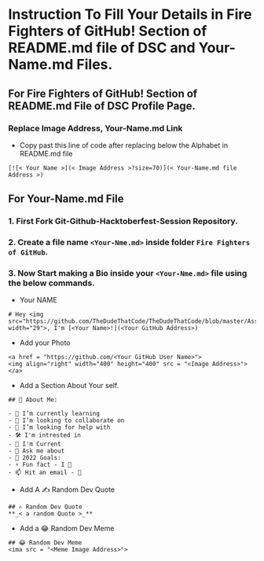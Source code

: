 # Instruction To Fill Your Details in Fire Fighters of GitHub! Section of README.md file of DSC and Your-Name.md Files.

## For Fire Fighters of GitHub! Section of README.md File of DSC Profile Page.

### Replace Image Address, Your-Name.md Link

- Copy past this line of code after replacing below the Alphabet in README.md file

```{r eval=FALSE}
[![< Your Name >](< Image Address >?size=70)](< Your-Name.md file Address >)
```

## For Your-Name.md File

### 1. First Fork Git-Github-Hacktoberfest-Session Repository.
### 2. Create a file name `<Your-Nme.md>` inside folder `Fire Fighters of GitHub`.
### 3. Now Start making a Bio inside your `<Your-Nme.md>` file using the below commands.

- Your NAME

```{r eval=FALSE}
# Hey <img src="https://github.com/TheDudeThatCode/TheDudeThatCode/blob/master/Assets/Hi.gif" width="29">, I'm [<Your Name>!](<Your GitHub Address>) 
```

- Add your Photo

```{r eval=FALSE}
<a href = "https://github.com/<Your GitHub User Name>">
<img align="right" width="400" height="400" src = "<Image Address>">
</a>
```

- Add a Section About Your self.

```{r eval=FALSE}
## 💫 About Me:

- 🌱 I’m currently learning 
- 👯 I’m looking to collaborate on 
- 🤝 I’m looking for help with 
- 🛠 I'm intrested in 
- 🤖 I'm Current 
- 💬 Ask me about 
- 🥅 2022 Goals: 
- ⚡ Fun fact - I 💖 
- 📫 Hit an email - 📧 
```

- Add A ✍️ Random Dev Quote

```{r eval=FALSE}
## ✍️ Random Dev Quote
**_< a random Quote >_**
```
- Add a 😂 Random Dev Meme

```
## 😂 Random Dev Meme
<ima src = "<Meme Image Address>">
```
